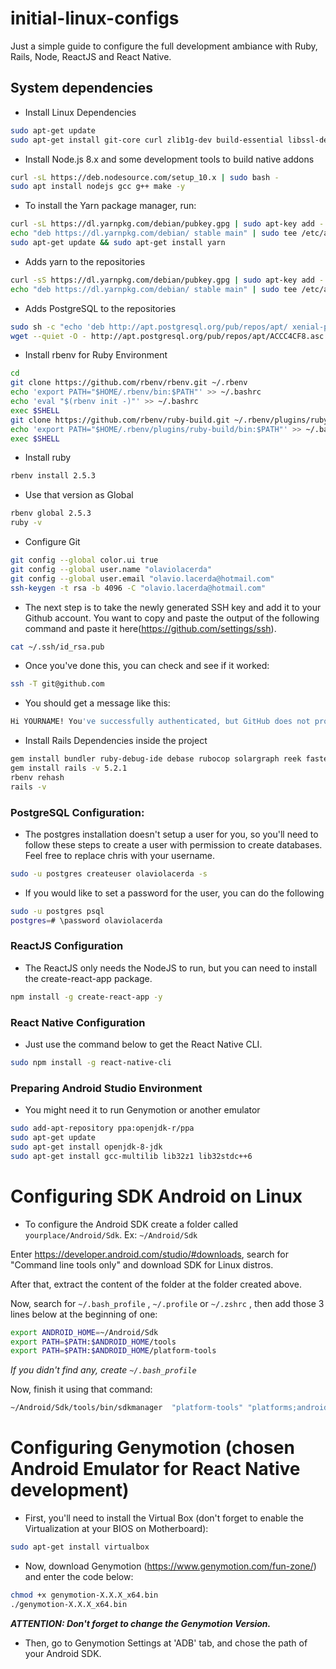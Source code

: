 # initial-linux-configs
Just a simple guide to configure the full development ambiance with Ruby, Rails, Node, ReactJS and React Native.

## System dependencies

- Install Linux Dependencies 

```bash
sudo apt-get update
sudo apt-get install git-core curl zlib1g-dev build-essential libssl-dev libreadline-dev libyaml-dev libsqlite3-dev sqlite3 libxml2-dev libxslt1-dev libcurl4-openssl-dev software-properties-common libffi-dev nodejs yarn postgresql-common postgresql-9.5 libpq-dev
```
- Install Node.js 8.x and some development tools to build native addons
  
```bash
curl -sL https://deb.nodesource.com/setup_10.x | sudo bash -
sudo apt install nodejs gcc g++ make -y
```

- To install the Yarn package manager, run:
```bash
curl -sL https://dl.yarnpkg.com/debian/pubkey.gpg | sudo apt-key add -
echo "deb https://dl.yarnpkg.com/debian/ stable main" | sudo tee /etc/apt/sources.list.d/yarn.list
sudo apt-get update && sudo apt-get install yarn
```

- Adds yarn to the repositories

```bash
curl -sS https://dl.yarnpkg.com/debian/pubkey.gpg | sudo apt-key add -
echo "deb https://dl.yarnpkg.com/debian/ stable main" | sudo tee /etc/apt/sources.list.d/yarn.list
```

- Adds PostgreSQL to the repositories

```bash
sudo sh -c "echo 'deb http://apt.postgresql.org/pub/repos/apt/ xenial-pgdg main' > /etc/apt/sources.list.d/pgdg.list"
wget --quiet -O - http://apt.postgresql.org/pub/repos/apt/ACCC4CF8.asc | sudo apt-key add -
```

- Install rbenv for Ruby Environment

```bash
cd
git clone https://github.com/rbenv/rbenv.git ~/.rbenv
echo 'export PATH="$HOME/.rbenv/bin:$PATH"' >> ~/.bashrc
echo 'eval "$(rbenv init -)"' >> ~/.bashrc
exec $SHELL
git clone https://github.com/rbenv/ruby-build.git ~/.rbenv/plugins/ruby-build
echo 'export PATH="$HOME/.rbenv/plugins/ruby-build/bin:$PATH"' >> ~/.bashrc
exec $SHELL
```

- Install ruby

```bash
rbenv install 2.5.3
```

- Use that version as Global

```bash
rbenv global 2.5.3
ruby -v
```

- Configure Git

```bash
git config --global color.ui true
git config --global user.name "olaviolacerda"
git config --global user.email "olavio.lacerda@hotmail.com"
ssh-keygen -t rsa -b 4096 -C "olavio.lacerda@hotmail.com"
```

- The next step is to take the newly generated SSH key and add it to your Github account. You want to copy and paste the output of the following command and paste it here(https://github.com/settings/ssh).

```bash
cat ~/.ssh/id_rsa.pub
```

- Once you've done this, you can check and see if it worked:

```bash
ssh -T git@github.com
```

- You should get a message like this:

```bash
Hi YOURNAME! You've successfully authenticated, but GitHub does not provide shell access.
```

- Install Rails Dependencies inside the project

```bash
gem install bundler ruby-debug-ide debase rubocop solargraph reek fasterer
gem install rails -v 5.2.1
rbenv rehash
rails -v
```

### PostgreSQL Configuration:

- The postgres installation doesn't setup a user for you, so you'll need to follow these steps to create a user with permission to create databases. Feel free to replace chris with your username.

```bash
sudo -u postgres createuser olaviolacerda -s
```

- If you would like to set a password for the user, you can do the following

```bash
sudo -u postgres psql
postgres=# \password olaviolacerda
```

### ReactJS Configuration

- The ReactJS only needs the NodeJS to run, but you can need to install the create-react-app package.

```bash
npm install -g create-react-app -y
```

### React Native Configuration

- Just use the command below to get the React Native CLI.

```bash
sudo npm install -g react-native-cli
```

### Preparing Android Studio Environment 

- You might need it to run Genymotion or another emulator

```bash
sudo add-apt-repository ppa:openjdk-r/ppa
sudo apt-get update
sudo apt-get install openjdk-8-jdk
sudo apt-get install gcc-multilib lib32z1 lib32stdc++6
```

# Configuring SDK Android on Linux

 - To configure the Android SDK create a folder called `yourplace/Android/Sdk`. Ex: `~/Android/Sdk`

Enter https://developer.android.com/studio/#downloads, search for "Command line tools only" and download SDK for Linux distros. 

After that, extract the content of the folder at the folder created above.

Now, search for `~/.bash_profile` , `~/.profile` or `~/.zshrc` , then add those 3 lines below at the beginning of one:

```sh
export ANDROID_HOME=~/Android/Sdk
export PATH=$PATH:$ANDROID_HOME/tools
export PATH=$PATH:$ANDROID_HOME/platform-tools
```
*If you didn't find any, create `~/.bash_profile`*

Now, finish it using that command:

```sh
~/Android/Sdk/tools/bin/sdkmanager  "platform-tools" "platforms;android-27" "build-tools;27.0.3" 
```

# Configuring Genymotion (chosen Android Emulator for React Native development)

- First, you'll need to install the Virtual Box (don't forget to enable the Virtualization at your BIOS on Motherboard):

```bash
sudo apt-get install virtualbox
```
- Now, download Genymotion (https://www.genymotion.com/fun-zone/) and enter the code below:

```bash
chmod +x genymotion-X.X.X_x64.bin
./genymotion-X.X.X_x64.bin
```

***ATTENTION: Don't forget to change the Genymotion Version.***

 - Then, go to Genymotion Settings at 'ADB' tab, and chose the path of your Android SDK.
 
 


